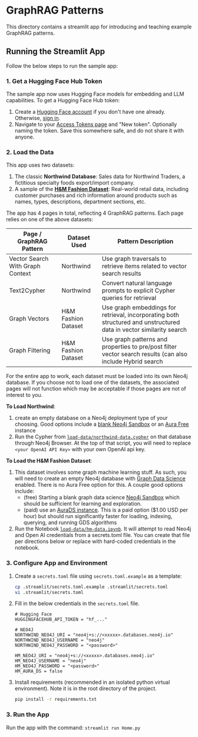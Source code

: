 # GraphRAG Patterns
This directory contains a streamlit app for introducing and teaching example GraphRAG patterns.

## Running the Streamlit App
Follow the below steps to run the sample app:

### 1. Get a Hugging Face Hub Token
The sample app now uses Hugging Face models for embedding and LLM capabilities. To get a Hugging Face Hub token:
1. Create a [Hugging Face account](https://huggingface.co/join) if you don't have one already. Otherwise, [sign in](https://huggingface.co/login).
2. Navigate to your [Access Tokens page](https://huggingface.co/settings/tokens) and "New token". Optionally naming the token. Save this somewhere safe, and do not share it with anyone.

### 2. Load the Data
This app uses two datasets:
1. The classic __Northwind Database__: Sales data for Northwind Traders, a fictitious specialty foods export/import company.
2. A sample of the __[H&M Fashion Dataset](https://www.kaggle.com/competitions/h-and-m-personalized-fashion-recommendations/data)__: Real-world retail data, including customer purchases and rich information around products such as names, types, descriptions, department sections, etc.

The app has 4 pages in total, reflecting 4 GraphRAG patterns. Each page relies on one of the above datasets:

| Page / GraphRAG Pattern          | Dataset Used        | Pattern Description                                                                                                 |
|----------------------------------|---------------------|---------------------------------------------------------------------------------------------------------------------|
| Vector Search With Graph Context | Northwind           | Use graph traversals to retrieve items related to vector search results                                             |
| Text2Cypher                      | Northwind           | Convert natural language prompts to explicit Cypher queries for retrieval                                           |
| Graph Vectors                    | H&M Fashion Dataset | Use graph embeddings for retrieval, incorporating both structured and unstructured data in vector similarity search |
| Graph Filtering                  | H&M Fashion Dataset | Use graph patterns and properties to pre/post filter vector search results (can also include Hybrid search          |


For the entire app to work, each dataset must be loaded into its own Neo4j database. If you choose not to load one of the datasets, the associated pages will not function which may be acceptable if those pages are not of interest to you.

__To Load Northwind__:
1. create an empty database on a Neo4j deployment type of your choosing.  Good options include a [blank Neo4j Sandbox](https://neo4j.com/sandbox/) or an [Aura Free](https://neo4j.com/cloud/aura-free/) instance
2. Run the Cypher from [`load-data/northwind-data.cypher`](load-data/northwind-data.cypher) on that database through Neo4j Browser. At the top of that script, you will need to replace `<your OpenAI API Key>` with your own OpenAI api key.

__To Load the H&M Fashion Dataset__:
1. This dataset involves some graph machine learning stuff. As such, you will need to create an empty Neo4j database with [Graph Data Science](https://neo4j.com/docs/graph-data-science/current/introduction/) enabled.  There is no Aura Free option for this. A couple good options include:
   - (free) Starting a blank graph data science [Neo4j Sandbox](https://sandbox.neo4j.com/) which should be sufficient for learning and exploration. 
   - (paid) use an [AuraDS instance](https://console.neo4j.io/?product=aura-ds). This is a paid option ($1.00 USD per hour) but should run significantly faster for loading, indexing, querying, and running GDS algorithms
2. Run the Notebook [`load-data/hm-data.ipynb`](load-data/hm-data.ipynb). It will attempt to read Neo4j and Open AI credentials from a secrets.toml file. You can create that file per directions below or replace with hard-coded credentials in the notebook.

### 3. Configure App and Environment
1. Create a `secrets.toml` file using `secrets.toml.example` as a template:
    ```bash
    cp .streamlit/secrets.toml.example .streamlit/secrets.toml
    vi .streamlit/secrets.toml
    ```
2. Fill in the below credentials in the `secrets.toml` file.

    ```env
   # Hugging Face
   HUGGINGFACEHUB_API_TOKEN = "hf_..."
   
   # NEO4J
   NORTHWIND_NEO4J_URI = "neo4j+s://<xxxxx>.databases.neo4j.io"
   NORTHWIND_NEO4J_USERNAME = "neo4j"
   NORTHWIND_NEO4J_PASSWORD = "<password>"
   
   HM_NEO4J_URI = "neo4j+s://<xxxxx>.databases.neo4j.io"
   HM_NEO4J_USERNAME = "neo4j"
   HM_NEO4J_PASSWORD = "<password>"
   HM_AURA_DS = false
    ```
3. Install requirements (recommended in an isolated python virtual environment). Note it is in the root directory of the project.
   ```bash 
   pip install -r requirements.txt
   ```

### 3. Run the App
Run the app with the command: `streamlit run Home.py`


